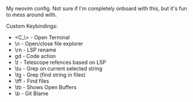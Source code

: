 My neovim config. Not sure if I'm completely onboard with this, but it's fun to mess around with.


Custom Keybindings:

* <C_\\> - Open Terminal
* \n      - Open/close file explorer
* \rn    - LSP rename
* gd     - Code action
* \t     - Telescope refences based on LSP
* \tu    - Grep on current selected string
* \tg    - Grep (find string in files)
* \tff   - Find files
* \tb    - Shows Open Buffers
* \b     - Git Blame
